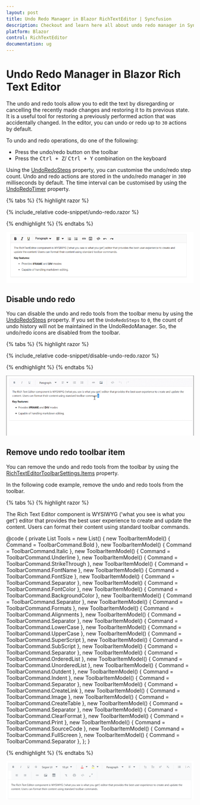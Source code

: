 ```yaml
---
layout: post
title: Undo Redo Manager in Blazor RichTextEditor | Syncfusion
description: Checkout and learn here all about undo redo manager in Syncfusion Blazor RichTextEditor component and much more.
platform: Blazor
control: RichTextEditor
documentation: ug
---
```


# Undo Redo Manager in Blazor Rich Text Editor

The undo and redo tools allow you to edit the text by disregarding or cancelling the recently made changes and restoring it to its previous state. It is a useful tool for restoring a previously performed action that was accidentally changed. In the editor, you can undo or redo up to `30` actions by default. 

To undo and redo operations, do one of the following:

* Press the undo/redo button on the toolbar
* Press the <kbd>Ctrl + Z</kbd>/ <kbd>Ctrl + Y</kbd> combination on the keyboard

Using the [UndoRedoSteps](https://help.syncfusion.com/cr/blazor/Syncfusion.Blazor.RichTextEditor.SfRichTextEditor.html) property, you can customise the undo/redo step count. Undo and redo actions are stored in the undo/redo manager in `300` milliseconds by default. The time interval can be customised by using the [UndoRedoTimer](https://help.syncfusion.com/cr/blazor/Syncfusion.Blazor.RichTextEditor.SfRichTextEditor.html#Syncfusion_Blazor_RichTextEditor_SfRichTextEditor_UndoRedoTimer) property.

{% tabs %}
{% highlight razor %}

{% include_relative code-snippet/undo-redo.razor %}

{% endhighlight %}
{% endtabs %}

![Blazor RichTextEditor undo/redo operation](./images/blazor-richtexteditor-undo-redo-operation.png)

## Disable undo redo

You can disable the undo and redo tools from the toolbar menu by using the [UndoRedoSteps](https://help.syncfusion.com/cr/blazor/Syncfusion.Blazor.RichTextEditor.SfRichTextEditor.html#Syncfusion_Blazor_RichTextEditor_SfRichTextEditor_UndoRedoSteps) property. If you set the `UndoRedoSteps` to `0`, the count of undo history will not be maintained in the UndoRedoManager. So, the undo/redo icons are disabled from the toolbar.

{% tabs %}
{% highlight razor %}

{% include_relative code-snippet/disable-undo-redo.razor %}

{% endhighlight %}
{% endtabs %}

![Blazor RichTextEditor disable undo/redo operation](./images/blazor-richtexteditor-disable-undo-redo.gif)

## Remove undo redo toolbar item

You can remove the undo and redo tools from the toolbar by using the [RichTextEditorToolbarSettings.Items](https://help.syncfusion.com/cr/blazor/Syncfusion.Blazor.RichTextEditor.RichTextEditorToolbarSettings.html#Syncfusion_Blazor_RichTextEditor_RichTextEditorToolbarSettings_Items) property.

In the following code example, remove the undo and redo tools from the toolbar.

{% tabs %}
{% highlight razor %}

<SfRichTextEditor>
    <RichTextEditorToolbarSettings Items="@Tools" />
    <p>The Rich Text Editor component is WYSIWYG ('what you see is what you get') editor that provides the best user experience to create and update the content. Users can format their content using standard toolbar commands.</p>
</SfRichTextEditor>

@code {
    private List<ToolbarItemModel> Tools = new List<ToolbarItemModel>()
    {
        new ToolbarItemModel() { Command = ToolbarCommand.Bold },
        new ToolbarItemModel() { Command = ToolbarCommand.Italic },
        new ToolbarItemModel() { Command = ToolbarCommand.Underline },
        new ToolbarItemModel() { Command = ToolbarCommand.StrikeThrough },
        new ToolbarItemModel() { Command = ToolbarCommand.FontName },
        new ToolbarItemModel() { Command = ToolbarCommand.FontSize },
        new ToolbarItemModel() { Command = ToolbarCommand.Separator },
        new ToolbarItemModel() { Command = ToolbarCommand.FontColor },
        new ToolbarItemModel() { Command = ToolbarCommand.BackgroundColor },
        new ToolbarItemModel() { Command = ToolbarCommand.Separator },
        new ToolbarItemModel() { Command = ToolbarCommand.Formats },
        new ToolbarItemModel() { Command = ToolbarCommand.Alignments },
        new ToolbarItemModel() { Command = ToolbarCommand.Separator },
        new ToolbarItemModel() { Command = ToolbarCommand.LowerCase },
        new ToolbarItemModel() { Command = ToolbarCommand.UpperCase },
        new ToolbarItemModel() { Command = ToolbarCommand.SuperScript },
        new ToolbarItemModel() { Command = ToolbarCommand.SubScript },
        new ToolbarItemModel() { Command = ToolbarCommand.Separator },
        new ToolbarItemModel() { Command = ToolbarCommand.OrderedList },
        new ToolbarItemModel() { Command = ToolbarCommand.UnorderedList },
        new ToolbarItemModel() { Command = ToolbarCommand.Outdent },
        new ToolbarItemModel() { Command = ToolbarCommand.Indent },
        new ToolbarItemModel() { Command = ToolbarCommand.Separator },
        new ToolbarItemModel() { Command = ToolbarCommand.CreateLink },
        new ToolbarItemModel() { Command = ToolbarCommand.Image },
        new ToolbarItemModel() { Command = ToolbarCommand.CreateTable },
        new ToolbarItemModel() { Command = ToolbarCommand.Separator },
        new ToolbarItemModel() { Command = ToolbarCommand.ClearFormat },
        new ToolbarItemModel() { Command = ToolbarCommand.Print },
        new ToolbarItemModel() { Command = ToolbarCommand.SourceCode },
        new ToolbarItemModel() { Command = ToolbarCommand.FullScreen },
        new ToolbarItemModel() { Command = ToolbarCommand.Separator },
    };
}

{% endhighlight %}
{% endtabs %}

![Blazor RichTextEditor remove undo/redo tools](./images/blazor-richtexteditor-remove-undo-redo.png)
